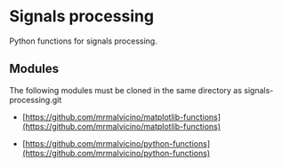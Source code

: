 # Signals processing

Python functions for signals processing.

## Modules

The following modules must be cloned in the same directory as signals-processing.git

- [https://github.com/mrmalvicino/matplotlib-functions](https://github.com/mrmalvicino/matplotlib-functions)

- [https://github.com/mrmalvicino/python-functions](https://github.com/mrmalvicino/python-functions)